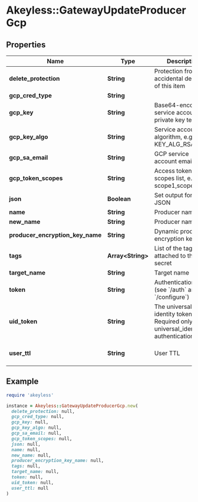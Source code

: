 # Akeyless::GatewayUpdateProducerGcp

## Properties

| Name | Type | Description | Notes |
| ---- | ---- | ----------- | ----- |
| **delete_protection** | **String** | Protection from accidental deletion of this item | [optional] |
| **gcp_cred_type** | **String** |  | [optional] |
| **gcp_key** | **String** | Base64-encoded service account private key text | [optional] |
| **gcp_key_algo** | **String** | Service account key algorithm, e.g. KEY_ALG_RSA_1024 | [optional] |
| **gcp_sa_email** | **String** | GCP service account email | [optional] |
| **gcp_token_scopes** | **String** | Access token scopes list, e.g. scope1,scope2 | [optional] |
| **json** | **Boolean** | Set output format to JSON | [optional] |
| **name** | **String** | Producer name |  |
| **new_name** | **String** | Producer name | [optional] |
| **producer_encryption_key_name** | **String** | Dynamic producer encryption key | [optional] |
| **tags** | **Array&lt;String&gt;** | List of the tags attached to this secret | [optional] |
| **target_name** | **String** | Target name | [optional] |
| **token** | **String** | Authentication token (see &#x60;/auth&#x60; and &#x60;/configure&#x60;) | [optional] |
| **uid_token** | **String** | The universal identity token, Required only for universal_identity authentication | [optional] |
| **user_ttl** | **String** | User TTL | [optional][default to &#39;60m&#39;] |

## Example

```ruby
require 'akeyless'

instance = Akeyless::GatewayUpdateProducerGcp.new(
  delete_protection: null,
  gcp_cred_type: null,
  gcp_key: null,
  gcp_key_algo: null,
  gcp_sa_email: null,
  gcp_token_scopes: null,
  json: null,
  name: null,
  new_name: null,
  producer_encryption_key_name: null,
  tags: null,
  target_name: null,
  token: null,
  uid_token: null,
  user_ttl: null
)
```

